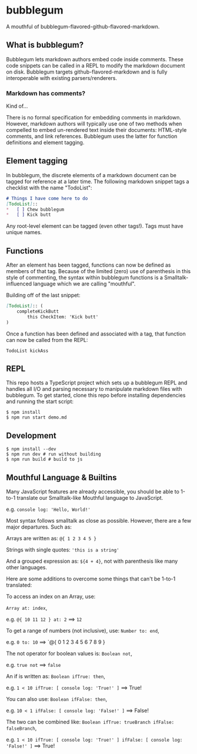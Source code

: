 # bubblegum

A mouthful of bubblegum-flavored-github-flavored-markdown.

## What is bubblegum?

Bubblegum lets markdown authors embed code inside comments. These code snippets can be called in a REPL to modify the 
markdown document on disk. Bubblegum targets github-flavored-markdown and is fully interoperable with existing 
parsers/renderers.

### Markdown has comments?

Kind of...

There is no formal specification for embedding comments in markdown. However, markdown authors will typically
use one of two methods when compelled to embed un-rendered text inside their documents: HTML-style comments, and link 
references. Bubblegum uses the latter for function definitions and element tagging. 

## Element tagging

In bubblegum, the discrete elements of a markdown document can be tagged for reference at a later time. The following
markdown snippet tags a checklist with the name "TodoList":
```markdown
# Things I have come here to do
[TodoList]::
*   [ ] Chew bubblegum
*   [ ] Kick butt
```

Any root-level element can be tagged (even other tags!). Tags must have unique names.

## Functions

After an element has been tagged, functions can now be defined as members of that tag. Because of the limited (zero) use of
parenthesis in this style of commenting, the syntax within bubblegum functions is a Smalltalk-influenced language
which we are calling "mouthful".

Building off of the last snippet:
```markdown
[TodoList]:: (
    completeKickButt
        this CheckItem: 'Kick butt'
)
```

Once a function has been defined and associated with a tag, that function can now be called from the REPL:

```smalltalk
TodoList kickAss
```

## REPL

This repo hosts a TypeScript project which sets up a bubblegum REPL and handles all I/O and parsing necessary to manipulate
markdown files with bubblegum. To get started, clone this repo before installing dependencies and running the start script:

```shell
$ npm install
$ npm run start demo.md
```

## Development

```shell
$ npm install --dev
$ npm run dev # run without building
$ npm run build # build to js
```

## Mouthful Language & Builtins

Many JavaScript features are already accessible, you should be able to 1-to-1 translate our Smalltalk-like Mouthful language to JavaScript.

e.g. `console log: 'Hello, World!'`

Most syntax follows smalltalk as close as possible. However, there are a few major departures. Such as:

Arrays are written as: `@{ 1 2 3 4 5 }`

Strings with single quotes: `'this is a string'`

And a grouped expression as: `${4 + 4}`, not with parenthesis like many other languages.

Here are some additions to overcome some things that can't be 1-to-1 translated:

To access an index on an Array, use:

`Array at: index`,

e.g. `@{ 10 11 12 } at: 2` ==> `12`

To get a range of numbers (not inclusive), use: `Number to: end`,

e.g. `0 to: 10` ==> `@{ 0 1 2 3 4 5 6 7 8 9 }

The not operator for boolean values is: `Boolean not`,

e.g. `true not` ==> `false`

An if is written as: `Boolean ifTrue: then`,

e.g. `1 < 10 ifTrue: [ console log: 'True!' ]` ==> True!

You can also use: `Boolean ifFalse: then`,

e.g. `10 < 1 ifFalse: [ console log: 'False!' ]` ==> False!

The two can be combined like: `Boolean ifTrue: trueBranch ifFalse: falseBranch`,

e.g. `1 < 10 ifTrue: [ console log: 'True!' ] ifFalse: [ console log: 'False!' ]` ==> True!

